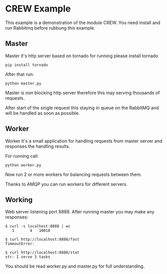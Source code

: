 CREW Example
============

This example is a demonstration of the module CREW.
You need install and run Rabbitmq before rubbung this example.

Master
------

Master it's http server based on tornado for running please install tornado

	pip install tornado
	
After that run:

	python master.py
	
Master is non blocking http server therefore this may serving thousands of requests.

After start of the single request this staying in queue on the RabbitMQ and will be handled as soon as possible.

	
Worker
------

Worker it's a small application for handling requests from master server and responses the handling results.

For running call:

	python worker.py

Now run 2 or more workers for balancing requests between them.

Thanks to AMQP you can run workers for different servers.

Working
-------

Web server listening port 8888. After running master you may make any responses:
 
    $ curl -s localhost:8888 | wc
       1       4   10018

    $ curl http://localhost:8888/fast
	TimeoutError: 
    
    $ curl http://localhost:8888/stat
	str: I serve 3 tasks

You should be read worker.py and master.py for full understanding.